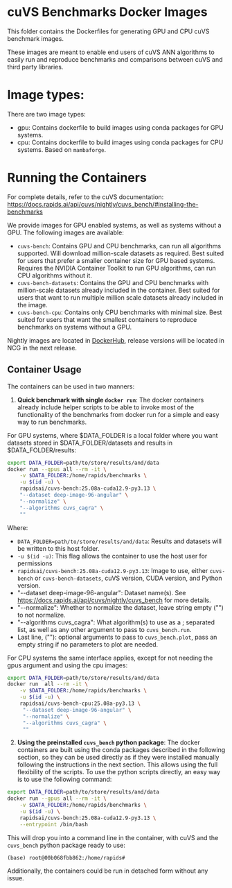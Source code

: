 # cuVS Benchmarks Docker Images

This folder contains the Dockerfiles for generating GPU and CPU cuVS benchmark images.

These images are meant to enable end users of cuVS ANN algorithms to easily run and reproduce benchmarks and comparisons between cuVS and third party libraries.

# Image types:

There are two image types:

- gpu: Contains dockerfile to build images using conda packages for GPU systems.
- cpu: Contains dockerfile to build images using conda packages for CPU systems. Based on `mambaforge`.

# Running the Containers

For complete details, refer to the cuVS documentation: https://docs.rapids.ai/api/cuvs/nightly/cuvs_bench/#installing-the-benchmarks

We provide images for GPU enabled systems, as well as systems without a GPU. The following images are available:

- `cuvs-bench`: Contains GPU and CPU benchmarks, can run all algorithms supported. Will download million-scale datasets as required. Best suited for users that prefer a smaller container size for GPU based systems. Requires the NVIDIA Container Toolkit to run GPU algorithms, can run CPU algorithms without it.
- `cuvs-bench-datasets`: Contains the GPU and CPU benchmarks with million-scale datasets already included in the container. Best suited for users that want to run multiple million scale datasets already included in the image.
- `cuvs-bench-cpu`: Contains only CPU benchmarks with minimal size. Best suited for users that want the smallest containers to reproduce benchmarks on systems without a GPU.

Nightly images are located in [DockerHub](https://hub.docker.com/r/rapidsai/cuvs-bench), release versions will be located in NCG in the next release.

## Container Usage

The containers can be used in two manners:

1. **Quick benchmark with single `docker run`**: The docker containers already include helper scripts to be able to invoke most of the functionality of the benchmarks from docker run for a simple and easy way to run benchmarks.

For GPU systems, where $DATA_FOLDER is a local folder where you want datasets stored in $DATA_FOLDER/datasets and results in $DATA_FOLDER/results:

```bash
export DATA_FOLDER=path/to/store/results/and/data
docker run --gpus all --rm -it \
    -v $DATA_FOLDER:/home/rapids/benchmarks \
    -u $(id -u) \
    rapidsai/cuvs-bench:25.08a-cuda12.9-py3.13 \
    "--dataset deep-image-96-angular" \
    "--normalize" \
    "--algorithms cuvs_cagra" \
    ""
```

Where:

- `DATA_FOLDER=path/to/store/results/and/data`: Results and datasets will be written to this host folder.
- `-u $(id -u)`: This flag allows the container to use the host user for permissions
- `rapidsai/cuvs-bench:25.08a-cuda12.9-py3.13`: Image to use, either `cuvs-bench` or `cuvs-bench-datasets`, cuVS version, CUDA version, and Python version.
- "--dataset deep-image-96-angular": Dataset name(s). See https://docs.rapids.ai/api/cuvs/nightly/cuvs_bench for more details.
- "--normalize": Whether to normalize the dataset, leave string empty ("") to not normalize.
- "--algorithms cuvs_cagra": What algorithm(s) to use as a ; separated list, as well as any other argument to pass to `cuvs_bench.run`.
- Last line, (""): optional arguments to pass to `cuvs_bench.plot`, pass an empty string if no parameters to plot are needed.

For CPU systems the same interface applies, except for not needing the gpus argument and using the cpu images:

```bash
export DATA_FOLDER=path/to/store/results/and/data
docker run  all --rm -it \
    -v $DATA_FOLDER:/home/rapids/benchmarks \
    -u $(id -u) \
    rapidsai/cuvs-bench-cpu:25.08a-py3.13 \
     "--dataset deep-image-96-angular" \
     "--normalize" \
     "--algorithms cuvs_cagra" \
     ""
```

2. **Using the preinstalled `cuvs_bench` python package**: The docker containers are built using the conda packages described in the following section, so they can be used directly as if they were installed manually following the instructions in the next section. This allows using the full flexibility of the scripts. To use the python scripts directly, an easy way is to use the following command:

```bash
export DATA_FOLDER=path/to/store/results/and/data
docker run --gpus all --rm -it \
    -v $DATA_FOLDER:/home/rapids/benchmarks \
    -u $(id -u) \
    rapidsai/cuvs-bench:25.08a-cuda12.9-py3.13 \
    --entrypoint /bin/bash
```

This will drop you into a command line in the container, with cuVS and the `cuvs_bench` python package ready to use:

```
(base) root@00b068fbb862:/home/rapids#
```

Additionally, the containers could be run in detached form without any issue.
